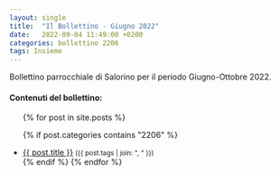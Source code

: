 ```yaml
---
layout: single
title:  "Il Bollettino - Giugno 2022"
date:   2022-09-04 11:49:00 +0200
categories: bollettino 2206
tags: Insieme
---
```



Bollettino parrocchiale di Salorino per il periodo Giugno-Ottobre 2022.

<div class="notice--info">
<h4>Contenuti del bollettino:</h4>
<ul>
{% for post in site.posts %}

  {% if post.categories contains "2206" %}
  <li>
    <a href="{{ post.url }}">{{ post.title }}</a>
    <small>({{ post.tags | join: ", " }})</small>
  </li>
  {% endif %}
{% endfor %}
</ul>
</div>




